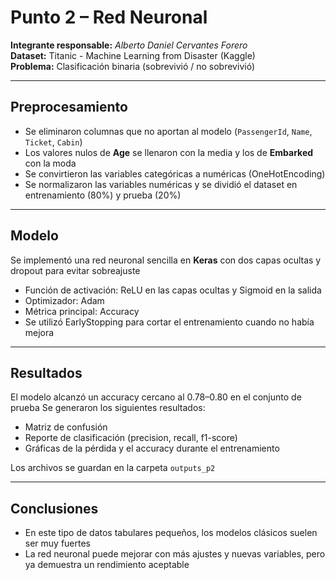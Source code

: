 # Punto 2 – Red Neuronal

**Integrante responsable:** *Alberto Daniel Cervantes Forero*  
**Dataset:** Titanic - Machine Learning from Disaster (Kaggle)  
**Problema:** Clasificación binaria (sobrevivió / no sobrevivió)

---

## Preprocesamiento
- Se eliminaron columnas que no aportan al modelo (`PassengerId`, `Name`, `Ticket`, `Cabin`)
- Los valores nulos de **Age** se llenaron con la media y los de **Embarked** con la moda 
- Se convirtieron las variables categóricas a numéricas (OneHotEncoding)
- Se normalizaron las variables numéricas y se dividió el dataset en entrenamiento (80%) y prueba (20%)

---

## Modelo
Se implementó una red neuronal sencilla en **Keras** con dos capas ocultas y dropout para evitar sobreajuste
- Función de activación: ReLU en las capas ocultas y Sigmoid en la salida
- Optimizador: Adam
- Métrica principal: Accuracy
- Se utilizó EarlyStopping para cortar el entrenamiento cuando no había mejora

---

## Resultados
El modelo alcanzó un accuracy cercano al 0.78–0.80 en el conjunto de prueba
Se generaron los siguientes resultados:  
- Matriz de confusión
- Reporte de clasificación (precision, recall, f1-score) 
- Gráficas de la pérdida y el accuracy durante el entrenamiento

Los archivos se guardan en la carpeta `outputs_p2`

---

## Conclusiones
- En este tipo de datos tabulares pequeños, los modelos clásicos suelen ser muy fuertes 
- La red neuronal puede mejorar con más ajustes y nuevas variables, pero ya demuestra un rendimiento aceptable